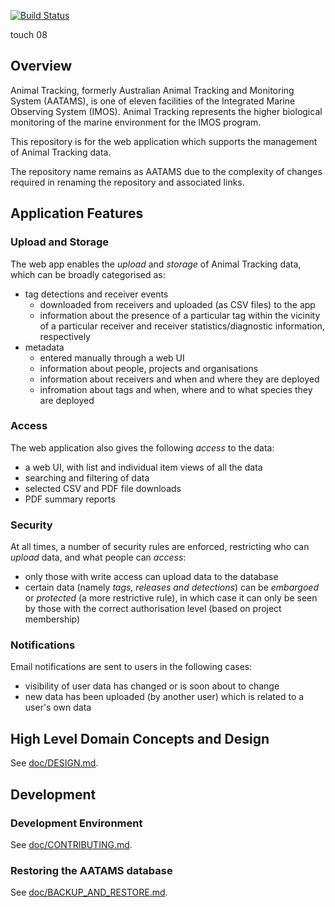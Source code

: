 [![Build Status](https://travis-ci.org/aodn/aatams.png?branch=master)](https://travis-ci.org/aodn/aatams)

touch 08

## Overview
Animal Tracking, formerly Australian Animal Tracking and Monitoring System (AATAMS), is one of eleven facilities of the Integrated Marine Observing System (IMOS). Animal Tracking represents the higher biological monitoring of the marine environment for the IMOS program.

This repository is for the web application which supports the management of Animal Tracking data.

The repository name remains as AATAMS due to the complexity of changes required in renaming the repository and associated links.

## Application Features

### Upload and Storage
The web app enables the *upload* and *storage* of Animal Tracking data, which can be broadly categorised as:

* tag detections and receiver events
  * downloaded from receivers and uploaded (as CSV files) to the app
  * information about the presence of a particular tag within the vicinity of a particular receiver and receiver statistics/diagnostic information, respectively
* metadata
  * entered manually through a web UI
  * information about people, projects and organisations
  * information about receivers and when and where they are deployed
  * infromation about tags and when, where and to what species they are deployed

### Access
The web application also gives the following *access* to the data:

* a web UI, with list and individual item views of all the data
* searching and filtering of data
* selected CSV and PDF file downloads
* PDF summary reports

### Security
At all times, a number of security rules are enforced, restricting who can *upload* data, and what people can *access*:

* only those with write access can upload data to the database
* certain data (namely *tags, releases and detections*) can be *embargoed* or *protected* (a more restrictive rule), in which case it can only be seen by those with the correct authorisation level (based on project membership)

### Notifications
Email notifications are sent to users in the following cases:

* visibility of user data has changed or is soon about to change
* new data has been uploaded (by another user) which is related to a user's own data


## High Level Domain Concepts and Design
See [doc/DESIGN.md](doc/DESIGN.md).

## Development

### Development Environment
See [doc/CONTRIBUTING.md](doc/CONTRIBUTING.md).

### Restoring the AATAMS database
See [doc/BACKUP_AND_RESTORE.md](doc/BACKUP_AND_RESTORE.md).
